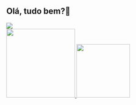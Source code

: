 ## Olá, tudo bem?👋
<div> 
  <a href="https://www.linkedin.com/in/isabelle-b-920506151/" target="_blank"><img src="https://img.shields.io/badge/-LinkedIn-%230077B5?style=for-the-badge&logo=linkedin&logoColor=white" target="_blank"></a> 
</div>

 <div>
  <a href="https://github.com/isabellebrito">
  <img height="180em" src="https://github-readme-stats.vercel.app/api?username=isabellebrito&show_icons=true&theme=synthwave&include_all_commits=true&count_private=true"/>
  <img height="140em" src="https://github-readme-stats.vercel.app/api/top-langs/?username=isabellebrito&layout=compact&langs_count=7&theme=synthwave"/>
</div>

